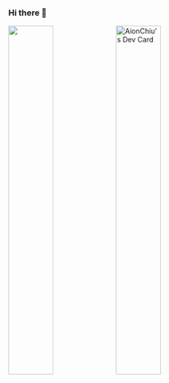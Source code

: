 ### Hi there 👋
<div>
  <img align="left" width="42.3%" src="https://github-readme-stats.vercel.app/api/top-langs/?username=chingQAQ&layout=compact&theme=dark">
  <a href="https://app.daily.dev/aion"><img class="devcards" src="https://api.daily.dev/devcards/v2/CTRxnOFxWkhtpCsiCVACU.png?type=wide&r=z46" width="42.3%" alt="AionChiu's Dev Card"/></a>
</div>
<!--
**chingQAQ/chingQAQ** is a ✨ _special_ ✨ repository because its `README.md` (this file) appears on your GitHub profile.

Here are some ideas to get you started:

- 🔭 I’m currently working on ...
- 🌱 I’m currently learning ...
- 👯 I’m looking to collaborate on ...
- 🤔 I’m looking for help with ...
- 💬 Ask me about ...
- 📫 How to reach me: ...
- 😄 Pronouns: ...
- ⚡ Fun fact: ...
-->
